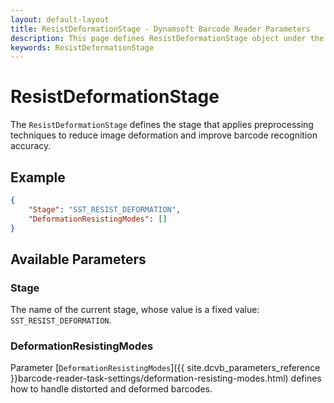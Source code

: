 ```yaml
---
layout: default-layout
title: ResistDeformationStage - Dynamsoft Barcode Reader Parameters
description: This page defines ResistDeformationStage object under the BarcodeDecodingSection.
keywords: ResistDeformationStage
---
```


# ResistDeformationStage

The `ResistDeformationStage` defines the stage that applies preprocessing techniques to reduce image deformation and improve barcode recognition accuracy.

## Example

```json
{
    "Stage": "SST_RESIST_DEFORMATION",
    "DeformationResistingModes": []
}
```

## Available Parameters

### Stage

The name of the current stage, whose value is a fixed value: `SST_RESIST_DEFORMATION`.

### DeformationResistingModes

Parameter [`DeformationResistingModes`]({{ site.dcvb_parameters_reference }}barcode-reader-task-settings/deformation-resisting-modes.html) defines how to handle distorted and deformed barcodes. 
